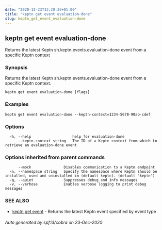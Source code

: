 ```yaml
---
date: "2020-12-23T13:20:36+01:00"
title: "keptn get event evaluation-done"
slug: keptn_get_event_evaluation-done
---
```

## keptn get event evaluation-done

Returns the latest Keptn sh.keptn.events.evaluation-done event from a specific Keptn context

### Synopsis

Returns the latest Keptn sh.keptn.events.evaluation-done event from a specific Keptn context.

```
keptn get event evaluation-done [flags]
```

### Examples

```
keptn get event evaluation-done --keptn-context=1234-5678-90ab-cdef
```

### Options

```
  -h, --help                   help for evaluation-done
      --keptn-context string   The ID of a Keptn context from which to retrieve an evaluation-done event
```

### Options inherited from parent commands

```
      --mock               Disables communication to a Keptn endpoint
  -n, --namespace string   Specify the namespace where Keptn should be installed, used and uninstalled in (default keptn). (default "keptn")
  -q, --quiet              Suppresses debug and info messages
  -v, --verbose            Enables verbose logging to print debug messages
```

### SEE ALSO

* [keptn get event](../keptn_get_event/)	 - Returns the latest Keptn event specified by event type

###### Auto generated by spf13/cobra on 23-Dec-2020
